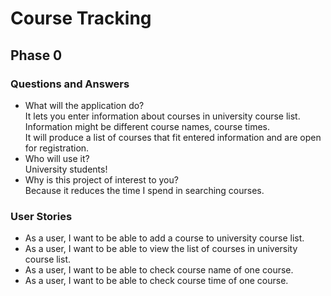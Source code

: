 # Course Tracking

## Phase 0

### Questions and Answers
- What will the application do?  
It lets you enter information about courses in university course list.  
Information might be different course names, course times.  
It will produce a list of courses that fit entered information and are open for registration.
- Who will use it?  
University students!
- Why is this project of interest to you?  
Because it reduces the time I spend in searching courses.  

### User Stories  
- As a user, I want to be able to add a course to university course list.
- As a user, I want to be able to view the list of courses in university course list.
- As a user, I want to be able to check course name of one course.
- As a user, I want to be able to check course time of one course. 

 